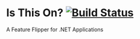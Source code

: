 # Is This On? [![Build Status](https://travis-ci.org/pseudomuto/is-this-on.png)](https://travis-ci.org/pseudomuto/is-this-on)

A Feature Flipper for .NET Applications


